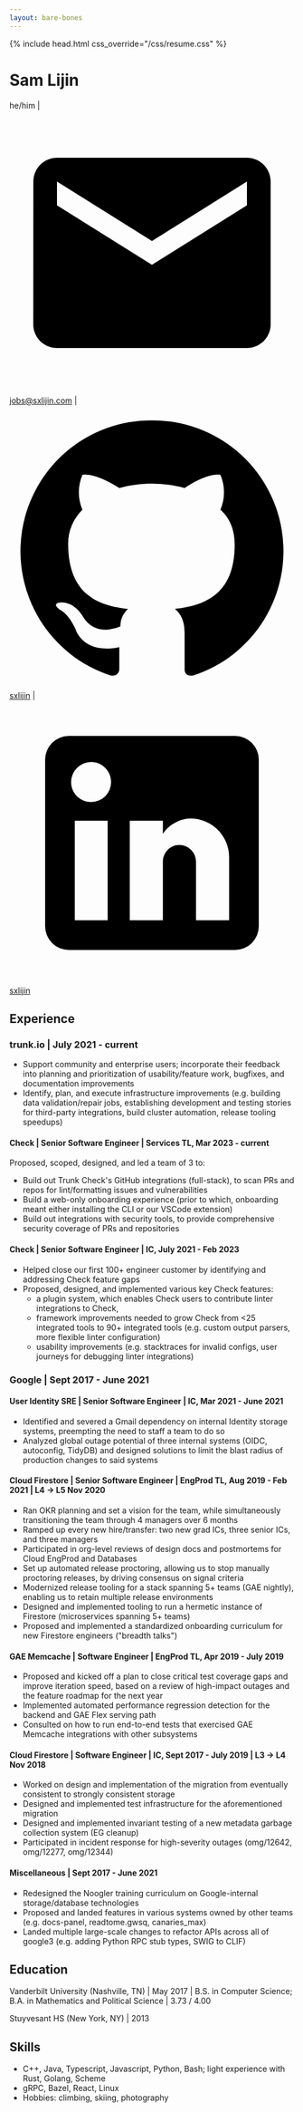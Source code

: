 ```yaml
---
layout: bare-bones
---
```

{% include head.html css_override="/css/resume.css" %}

# Sam Lijin

<p>
he/him
|
<svg class="icon" viewBox="0 0 24 24"><path d="M20 4H4c-1.1 0-1.99.9-1.99 2L2 18c0 1.1.9 2 2 2h16c1.1 0 2-.9 2-2V6c0-1.1-.9-2-2-2zm0 4-8 5-8-5V6l8 5 8-5v2z"></path></svg>
<a href="mailto:jobs@sxlijin">jobs@sxlijin.com</a>
|
<svg class="icon" viewBox="0 0 24 24"><path d="M12 1.27a11 11 0 00-3.48 21.46c.55.09.73-.28.73-.55v-1.84c-3.03.64-3.67-1.46-3.67-1.46-.55-1.29-1.28-1.65-1.28-1.65-.92-.65.1-.65.1-.65 1.1 0 1.73 1.1 1.73 1.1.92 1.65 2.57 1.2 3.21.92a2 2 0 01.64-1.47c-2.47-.27-5.04-1.19-5.04-5.5 0-1.1.46-2.1 1.2-2.84a3.76 3.76 0 010-2.93s.91-.28 3.11 1.1c1.8-.49 3.7-.49 5.5 0 2.1-1.38 3.02-1.1 3.02-1.1a3.76 3.76 0 010 2.93c.83.74 1.2 1.74 1.2 2.94 0 4.21-2.57 5.13-5.04 5.4.45.37.82.92.82 2.02v3.03c0 .27.1.64.73.55A11 11 0 0012 1.27"></path></svg>
<a href="https://github.com/sxlijin">sxlijin</a>
|
<svg class="icon" viewBox="0 0 24 24"><path d="M19 3a2 2 0 0 1 2 2v14a2 2 0 0 1-2 2H5a2 2 0 0 1-2-2V5a2 2 0 0 1 2-2h14m-.5 15.5v-5.3a3.26 3.26 0 0 0-3.26-3.26c-.85 0-1.84.52-2.32 1.3v-1.11h-2.79v8.37h2.79v-4.93c0-.77.62-1.4 1.39-1.4a1.4 1.4 0 0 1 1.4 1.4v4.93h2.79M6.88 8.56a1.68 1.68 0 0 0 1.68-1.68c0-.93-.75-1.69-1.68-1.69a1.69 1.69 0 0 0-1.69 1.69c0 .93.76 1.68 1.69 1.68m1.39 9.94v-8.37H5.5v8.37h2.77z"></path></svg>
<a href="https://linked.com/in/sxlijin">sxlijin</a>
</p>

## Experience

### trunk.io \| July 2021 - current

* Support community and enterprise users; incorporate their feedback into planning and prioritization of usability/feature work, bugfixes, and documentation improvements
* Identify, plan, and execute infrastructure improvements (e.g. building data validation/repair jobs, establishing development and testing stories for third-party integrations, build cluster automation, release tooling speedups)

#### Check \| Senior Software Engineer \| Services TL, Mar 2023 - current

Proposed, scoped, designed, and led a team of 3 to:
* Build out Trunk Check's GitHub integrations (full-stack), to scan PRs and repos for lint/formatting issues and vulnerabilities
* Build a web-only onboarding experience (prior to which, onboarding meant either installing the CLI or our VSCode extension)
* Build out integrations with security tools, to provide comprehensive security coverage of PRs and repositories

#### Check \| Senior Software Engineer \| IC, July 2021 - Feb 2023

* Helped close our first 100+ engineer customer by identifying and addressing Check feature gaps
* Proposed, designed, and implemented various key Check features:
  * a plugin system, which enables Check users to contribute linter integrations to Check,
  * framework improvements needed to grow Check from <25 integrated tools to 90+ integrated tools (e.g. custom output parsers, more flexible linter configuration)
  * usability improvements (e.g. stacktraces for invalid configs, user journeys for debugging linter integrations)

### Google \| Sept 2017 - June 2021

#### User Identity SRE \| Senior Software Engineer \| IC, Mar 2021 - June 2021

* Identified and severed a Gmail dependency on internal Identity storage systems, preempting the need to staff a team to do so
* Analyzed global outage potential of three internal systems (OIDC, autoconfig, TidyDB) and designed solutions to limit the blast radius of production changes to said systems

#### Cloud Firestore \| Senior Software Engineer \| EngProd TL, Aug 2019 - Feb 2021 \| L4 → L5 Nov 2020

* Ran OKR planning and set a vision for the team, while simultaneously transitioning the team through 4 managers over 6 months
* Ramped up every new hire/transfer: two new grad ICs, three senior ICs, and three managers
* Participated in org-level reviews of design docs and postmortems for Cloud EngProd and Databases
* Set up automated release proctoring, allowing us to stop manually proctoring releases, by driving consensus on signal criteria
* Modernized release tooling for a stack spanning 5+ teams (GAE nightly), enabling us to retain multiple release environments
* Designed and implemented tooling to run a hermetic instance of Firestore (microservices spanning 5+ teams)
* Proposed and implemented a standardized onboarding curriculum for new Firestore engineers ("breadth talks") 

#### GAE Memcache \| Software Engineer \| EngProd TL, Apr 2019 - July 2019

* Proposed and kicked off a plan to close critical test coverage gaps and improve iteration speed, based on a review of high-impact outages and the feature roadmap for the next year
* Implemented automated performance regression detection for the backend and GAE Flex serving path 
* Consulted on how to run end-to-end tests that exercised GAE Memcache integrations with other subsystems

#### Cloud Firestore \| Software Engineer \| IC, Sept 2017 - July 2019 \| L3 → L4 Nov 2018

* Worked on design and implementation of the migration from eventually consistent to strongly consistent storage
* Designed and implemented test infrastructure for the aforementioned migration
* Designed and implemented invariant testing of a new metadata garbage collection system (EG cleanup)
* Participated in incident response for high-severity outages (omg/12642, omg/12277, omg/12344)

#### Miscellaneous \| Sept 2017 - June 2021

* Redesigned the Noogler training curriculum on Google-internal storage/database technologies
* Proposed and landed features in various systems owned by other teams (e.g. docs-panel, readtome.gwsq, canaries_max)
* Landed multiple large-scale changes to refactor APIs across all of google3 (e.g. adding Python RPC stub types, SWIG to CLIF)

## Education

Vanderbilt University (Nashville, TN) \| May 2017 \| B.S. in Computer Science; B.A. in Mathematics and Political Science \|  3.73 / 4.00

Stuyvesant HS (New York, NY) \| 2013

## Skills

* C++, Java, Typescript, Javascript, Python, Bash; light experience with Rust, Golang, Scheme
* gRPC, Bazel, React, Linux
* Hobbies: climbing, skiing, photography